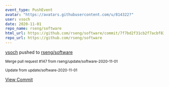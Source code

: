 ```yaml
---
event_type: PushEvent
avatar: "https://avatars.githubusercontent.com/u/814322?"
user: vsoch
date: 2020-11-01
repo_name: rseng/software
html_url: https://github.com/rseng/software/commit/7f7bd2f31cb2f7acbf8301506ca37370491691a2
repo_url: https://github.com/rseng/software
---
```


<a href='https://github.com/vsoch' target='_blank'>vsoch</a> pushed to <a href='https://github.com/rseng/software' target='_blank'>rseng/software</a>

<small>Merge pull request #147 from rseng/update/software-2020-11-01

Update from update/software-2020-11-01</small>

<a href='https://github.com/rseng/software/commit/7f7bd2f31cb2f7acbf8301506ca37370491691a2' target='_blank'>View Commit</a>